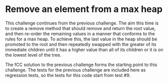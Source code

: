 # Remove an element from a max heap

This challenge continues from the previous challenge. The aim this time is to create a remove method that should remove and return the root value, and then re-order the remaining values in a manner that conforms to the rules for a  max heap. To achieve this, the last value in the heap should be promoted to the root and then repeatedly swapped with the greater of its immediate children until it has a higher value than all of its children or it is on the lowest level of the tree.

The fCC solution to the previous challenge forms the starting point to this challenge. The tests for the previous challenge are included here as regression tests, so the tests for this code start from test #9.
